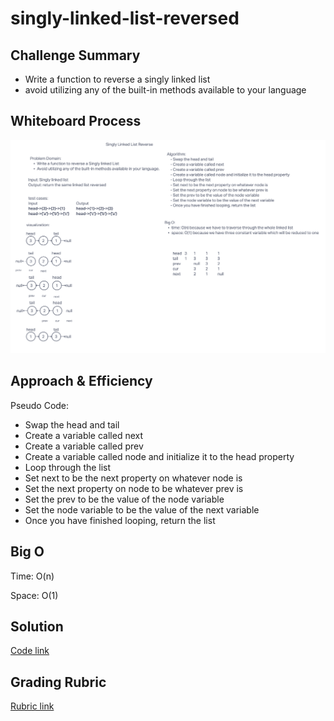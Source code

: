 # singly-linked-list-reversed

## Challenge Summary

- Write a function to reverse a singly linked list
- avoid utilizing any of the built-in methods available to your language

## Whiteboard Process

![singly linked list reversed](./singly-linked-list-reversed.png)

## Approach & Efficiency

<!-- What approach did you take? Why? What is the Big O space/time for this approach? -->

Pseudo Code:

- Swap the head and tail
- Create a variable called next
- Create a variable called prev
- Create a variable called node and initialize it to the head property
- Loop through the list
- Set next to be the next property on whatever node is
- Set the next property on node to be whatever prev is
- Set the prev to be the value of the node variable
- Set the node variable to be the value of the next variable
- Once you have finished looping, return the list

## Big O

Time: O(n)

Space: O(1)

## Solution

[Code link](./singly-linked-list-reversed.js)

## Grading Rubric

[Rubric link](https://docs.google.com/spreadsheets/d/1tdq-UhPuUevquj5We1OWgN93vlPhVG2JNLa1kfTtZ-0/edit#gid=297240503)
